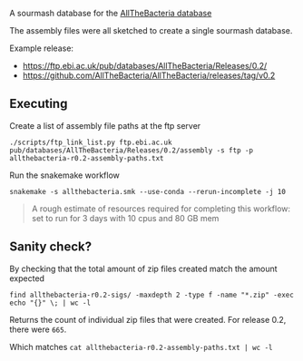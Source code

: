 A sourmash database for the [AllTheBacteria database](https://doi.org/10.1101/2024.03.08.584059)

The assembly files were all sketched to create a single sourmash database. 

Example release:

- https://ftp.ebi.ac.uk/pub/databases/AllTheBacteria/Releases/0.2/
- https://github.com/AllTheBacteria/AllTheBacteria/releases/tag/v0.2

## Executing 


Create a list of assembly file paths at the ftp server
```
./scripts/ftp_link_list.py ftp.ebi.ac.uk pub/databases/AllTheBacteria/Releases/0.2/assembly -s ftp -p allthebacteria-r0.2-assembly-paths.txt
```

Run the snakemake workflow
```
snakemake -s allthebacteria.smk --use-conda --rerun-incomplete -j 10
```
> A rough estimate of resources required for completing this workflow:
> set to run for 3 days with 10 cpus and 80 GB mem

## Sanity check?

By checking that the total amount of zip files created match the amount expected
```
find allthebacteria-r0.2-sigs/ -maxdepth 2 -type f -name "*.zip" -exec echo "{}" \; | wc -l
```
Returns the count of individual zip files that were created.
For release 0.2, there were `665`.

Which matches `cat allthebacteria-r0.2-assembly-paths.txt | wc -l`


